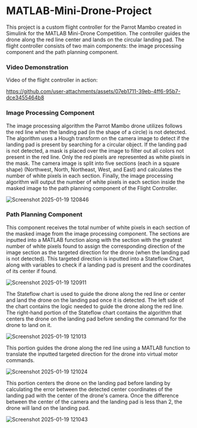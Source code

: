 # MATLAB-Mini-Drone-Project

This project is a custom flight controller for the Parrot Mambo created in Simulink for the MATLAB Mini-Drone Competition. The controller guides the drone along the red line center and lands on the circular landing pad. The flight controller consists of two main components: the image processing component and the path planning component.

### Video Demonstration

Video of the flight controller in action:

https://github.com/user-attachments/assets/07eb1711-39eb-4ff6-95b7-dce3455464b8

### Image Processing Component

The image processing algorithm the Parrot Mambo drone utilizes follows the red line when the landing pad (in the shape of a circle) is not detected. The algorithm uses a Hough transform on the camera image to detect if the landing pad is present by searching for a circular object. If the landing pad is not detected, a mask is placed over the image to filter out all colors not present in the red line. Only the red pixels are represented as white pixels in the mask. The camera image is split into five sections (each in a square shape) (Northwest, North, Northeast, West, and East) and calculates the number of white pixels in each section. Finally, the image processing algorithm will output the number of white pixels in each section inside the masked image to the path planning component of the Flight Controller.

![Screenshot 2025-01-19 120846](https://github.com/user-attachments/assets/44433096-a6ad-43ed-bf66-f2e9190402c1)

### Path Planning Component

This component receives the total number of white pixels in each section of the masked image from the image processing component. The sections are inputted into a MATLAB function along with the section with the greatest number of white pixels found to assign the corresponding direction of the image section as the targeted direction for the drone (when the landing pad is not detected). This targeted direction is inputted into a Stateflow Chart, along with variables to check if a landing pad is present and the coordinates of its center if found.

![Screenshot 2025-01-19 120911](https://github.com/user-attachments/assets/1a7bca82-bd58-4587-a0d1-cab7627c7fb0)

The Stateflow chart is used to guide the drone along the red line or center and land the drone on the landing pad once it is detected. The left side of the chart contains the logic needed to guide the drone along the red line. The right-hand portion of the Stateflow chart contains the algorithm that centers the drone on the landing pad before sending the command for the drone to land on it.

![Screenshot 2025-01-19 121013](https://github.com/user-attachments/assets/223d6b4c-89f6-40db-b4dd-8a678bd22094)

This portion guides the drone along the red line using a MATLAB function to translate the inputted targeted direction for the drone into virtual motor commands.

![Screenshot 2025-01-19 121024](https://github.com/user-attachments/assets/f009d3d4-bd8f-4aca-b6ff-d496a0f2068b)

This portion centers the drone on the landing pad before landing by calculating the error between the detected center coordinates of the landing pad with the center of the drone's camera. Once the difference between the center of the camera and the landing pad is less than 2, the drone will land on the landing pad.

![Screenshot 2025-01-19 121043](https://github.com/user-attachments/assets/9e451cfe-dc04-4699-938f-8e590a98e068)
